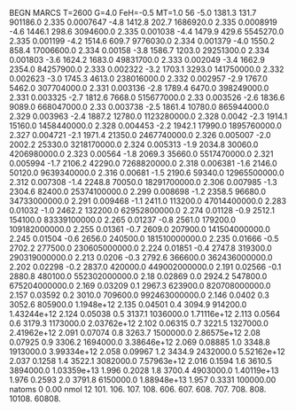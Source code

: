 BEGN
MARCS T=2600 G=4.0 FeH=-0.5 MT=1.0
                  56
-5.0 1381.3 131.7 901186.0 2.335 0.0007647 
-4.8 1412.8 202.7 1686920.0 2.335 0.0008919 
-4.6 1446.1 298.6 3094600.0 2.335 0.001038 
-4.4 1479.9 429.6 5545270.0 2.335 0.001199 
-4.2 1514.6 609.7 9776030.0 2.334 0.001379 
-4.0 1550.2 858.4 17006600.0 2.334 0.00158 
-3.8 1586.7 1203.0 29251300.0 2.334 0.001803 
-3.6 1624.2 1683.0 49831700.0 2.333 0.002049 
-3.4 1662.9 2354.0 84257900.0 2.333 0.002322 
-3.2 1703.1 3293.0 141750000.0 2.332 0.002623 
-3.0 1745.3 4613.0 238016000.0 2.332 0.002957 
-2.9 1767.0 5462.0 307704000.0 2.331 0.003136 
-2.8 1789.4 6470.0 398249000.0 2.331 0.003325 
-2.7 1812.6 7668.0 515677000.0 2.33 0.003526 
-2.6 1836.6 9089.0 668047000.0 2.33 0.003738 
-2.5 1861.4 10780.0 865944000.0 2.329 0.003963 
-2.4 1887.2 12780.0 1123280000.0 2.328 0.0042 
-2.3 1914.1 15160.0 1458440000.0 2.328 0.004453 
-2.2 1942.1 17990.0 1895760000.0 2.327 0.004721 
-2.1 1971.4 21350.0 2467740000.0 2.326 0.005007 
-2.0 2002.2 25330.0 3218170000.0 2.324 0.005313 
-1.9 2034.8 30060.0 4206980000.0 2.323 0.00564 
-1.8 2069.3 35660.0 5517470000.0 2.321 0.005994 
-1.7 2106.2 42290.0 7268820000.0 2.318 0.006381 
-1.6 2146.0 50120.0 9639340000.0 2.316 0.00681 
-1.5 2190.6 59340.0 12965500000.0 2.312 0.007308 
-1.4 2248.8 70050.0 18291700000.0 2.306 0.007985 
-1.3 2304.6 82400.0 25374100000.0 2.299 0.008698 
-1.2 2358.5 96680.0 34733000000.0 2.291 0.009468 
-1.1 2411.0 113200.0 47014400000.0 2.283 0.01032 
-1.0 2462.2 132200.0 62952800000.0 2.274 0.01128 
-0.9 2512.1 154100.0 83339100000.0 2.265 0.01237 
-0.8 2561.0 179200.0 109182000000.0 2.255 0.01361 
-0.7 2609.0 207900.0 141504000000.0 2.245 0.01504 
-0.6 2656.0 240500.0 181510000000.0 2.235 0.01666 
-0.5 2702.2 277500.0 230605000000.0 2.224 0.01851 
-0.4 2747.8 319300.0 290319000000.0 2.213 0.0206 
-0.3 2792.6 366600.0 362436000000.0 2.202 0.02298 
-0.2 2837.0 420000.0 449002000000.0 2.191 0.02566 
-0.1 2880.8 480100.0 552302000000.0 2.18 0.02869 
0.0 2924.2 547800.0 675204000000.0 2.169 0.03209 
0.1 2967.3 623900.0 820708000000.0 2.157 0.03592 
0.2 3010.0 709600.0 992463000000.0 2.146 0.0402 
0.3 3052.6 805900.0 1.1948e+12 2.135 0.04501 
0.4 3094.9 914200.0 1.43244e+12 2.124 0.05038 
0.5 3137.1 1036000.0 1.71116e+12 2.113 0.0564 
0.6 3179.3 1173000.0 2.03762e+12 2.102 0.06315 
0.7 3221.5 1327000.0 2.41962e+12 2.091 0.07074 
0.8 3263.7 1500000.0 2.86575e+12 2.08 0.07925 
0.9 3306.2 1694000.0 3.38646e+12 2.069 0.08885 
1.0 3348.8 1913000.0 3.99334e+12 2.058 0.09967 
1.2 3434.9 2432000.0 5.52162e+12 2.037 0.1258 
1.4 3522.1 3082000.0 7.57963e+12 2.016 0.1594 
1.6 3610.5 3894000.0 1.03359e+13 1.996 0.2028 
1.8 3700.4 4903000.0 1.40119e+13 1.976 0.2593 
2.0 3791.8 6150000.0 1.88948e+13 1.957 0.3331 
100000.00
natoms              0      0.00
nmol          12
          101.         106.       107.      108.         606.        607.        608.
          707.         708.       808.    10108.       60808.
